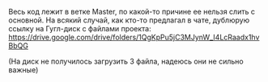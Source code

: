 Весь код лежит в ветке Master, по какой-то причине ее нельзя слить с основной.
На всякий случай, как кто-то предлагал в чате, дублюрую ссылку на Гугл-диск с файлами проекта: https://drive.google.com/drive/folders/1QgKpPu5jC3MJynW_I4LcRaadx1hvBbQG

(На диск не получилось загрузить 3 файла, надеюсь они не сильно важные)
